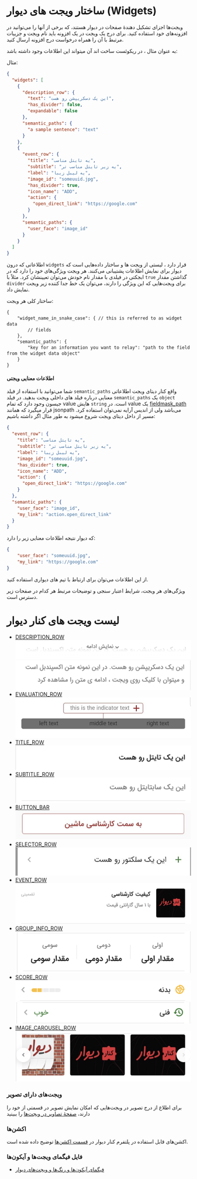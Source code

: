 # ساختار ویجت های دیوار (Widgets)
ویجت‌ها اجزای تشکیل دهندهٔ صفحات در دیوار هستند، که برخی از آنها را می‌توانید در افزونه‌های خود استفاده کنید.
برای درج یک ویجت در یک افزونه باید نام ویجت و جزییات مرتبط با آن را همراه درخواست درج افزونه ارسال کنید.

به عنوان مثال ، در ریکوئست ساخت اند آن میتواند این اطلاعات وجود داشته باشد:

مثال:
```JSON
{
  "widgets": [
    {
      "description_row": {
        "text": "این یک دسکریپشن رو هست",
        "has_divider": false,
        "expandable": false
      },
      "semantic_paths": {
        "a sample sentence": "text"
      }
    },
    {
      "event_row": {
        "title": "یه تایتل مناسب",
        "subtitle": "یه زیر تایتل مناسب تر",
        "label": "یه لیبل زیبا",
        "image_id": "someuuid.jpg",
        "has_divider": true,
        "icon_name": "ADD",
        "action": {
          "open_direct_link": "https://google.com"
        }
      },
      "semantic_paths": {
        "user_face": "image_id"
      }
    }
  ]
}
```

اطلاعاتی که درون `widgets` قرار دارد ، لیستی از ویجت ها و ساختار داده‌هایی است که دیوار برای نمایش اطلاعات پشتیبانی می‌کنند.
هر ویجت ویژگی‌های خود را دارد که در ابجکتی در فیلدی با مقدار نام خودش  می‌توان تعیینشان کرد. مثلاً با `true` گذاشتن مقدار `divider` برای ویجت‌هایی که این ویژگی را دارند، می‌توان یک خط جدا کننده زیر ویجت نمایش داد.

ساختار کلی هر ویجت:

```json5
{
    "widget_name_in_snake_case": { // this is referred to as widget data
        // fields
    },
    "semantic_paths": {
        "key for an information you want to relay": "path to the field from the widget data object"
    }
}
```
#### اطلاعات معنایی ویجتی
شما می‌توانید با استفاده از فیلد `semantic_paths` واقع کنار دیتای ویجت اطلاعاتی معنایی درباره فیلد های داخلی ویجت بدهید.
در فیلد `semantic_paths` یک `object` جیسون وجود دارد که تمام value هایش `string` است.
در value یک [fieldmask_path](https://github.com/protocolbuffers/protobuf/blob/main/src/google/protobuf/field_mask.proto) قرار میگیرد که همانند jsonpath می‌باشد ولی از اندیس آرایه نمی‌توان استفاده کرد.
مسیر از داخل دیتای ویجت شروع میشود به طور مثال اگر داشته باشیم:
```JSON
{
  "event_row": {
    "title": "یه تایتل مناسب",
    "subtitle": "یه زیر تایتل مناسب تر",
    "label": "یه لیبل زیبا",
    "image_id": "someuuid.jpg",
    "has_divider": true,
    "icon_name": "ADD",
    "action": {
      "open_direct_link": "https://google.com"
    }
  },
  "semantic_paths": {
    "user_face": "image_id",
    "my_link": "action.open_direct_link"
  }
}
```
که دیوار نتیجه اطلاعات معنایی زیر را دارد:
```json
{
    "user_face": "someuuid.jpg",
    "my_link": "https://google.com"
}
```
از این اطلاعات می‌توان برای ارتباط با تیم های دیواری استفاده کنید.

ویژگی‌های هر ویجت، شرایط اعتبار سنجی و توضیحات مرتبط هر کدام در صفحات زیر دسترس‌ است.
# لیست ویجت های کنار دیوار
- [DESCRIPTION_ROW](./description_row.md)
![DESCRIPTION_ROW](doc-images/description_row_not_expanded.png)
![DESCRIPTION_ROW](doc-images/description_row_expanded.png)
- [EVALUATION_ROW](./evaluation_row.md)
![EVALUATION_ROW](doc-images/evaluation_row.png)
- [TITLE_ROW](./title_row.md)
![TITLE_ROW](doc-images/title_row.png)
- [SUBTITLE_ROW](./subtitle_row.md)
![SUBTITLE_ROW](doc-images/subtitle_row.png)
- [BUTTON_BAR](./button_bar.md)
![BUTTON_BAR](doc-images/wide_button_bar.png)
- [SELECTOR_ROW](./selector_row.md)
![SELECTOR_ROW](doc-images/selector_row.png)
- [EVENT_ROW](./event_row.md)
![EVENT_ROW](doc-images/event_row.png)
- [GROUP_INFO_ROW](./group_info_row.md)
![GROUP_INFO_ROW](doc-images/group_info_row.png)
- [SCORE_ROW](./score_row.md)
![SCORE_ROW](doc-images/score_row_percentage.png)
![SCORE_ROW](doc-images/score_row_descriptive.png)
- [IMAGE_CAROUSEL_ROW](./score_row.md)
![SCORE_ROW](doc-images/image_carousel_row.png)
### ویجت‌های دارای تصویر
برای اطلاع از درج تصویر در ویجت‌هایی که امکان نمایش تصویر در قسمتی از خود را دارند، [صفحهٔ تصاویر در ویجت‌ها](./image.md) را ببینید

### اکشن‌ها
اکشن‌های قابل استفاده در پلتفرم کنار دیوار در
[قسمت اکشن‌ها](./actions/ReadMe.md)
توضیح داده شده است.

### فایل فیگمای ویجت‌ها و آیکون‌ها

- [فیگمای آیکون‌ها و رنگ‌ها و ویجت‌های دیوار](https://www.figma.com/file/ZhhSihwKTjiER1VUDX4ovh/%F0%9F%93%92-Kenar-Docs-(WIP)?type=design&node-id=2-4&mode=design&t=RbiQ2ay29ombNJKz-11)
